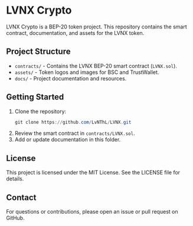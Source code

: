 # LVNX Crypto

LVNX Crypto is a BEP-20 token project. This repository contains the smart contract, documentation, and assets for the LVNX token.

## Project Structure

- `contracts/` - Contains the LVNX BEP-20 smart contract (`LVNX.sol`).
- `assets/` - Token logos and images for BSC and TrustWallet.
- `docs/` - Project documentation and resources.

## Getting Started

1. Clone the repository:
   ```powershell
   git clone https://github.com/LvNThL/LVNX.git
   ```
2. Review the smart contract in `contracts/LVNX.sol`.
3. Add or update documentation in this folder.

## License

This project is licensed under the MIT License. See the LICENSE file for details.

## Contact

For questions or contributions, please open an issue or pull request on GitHub.
